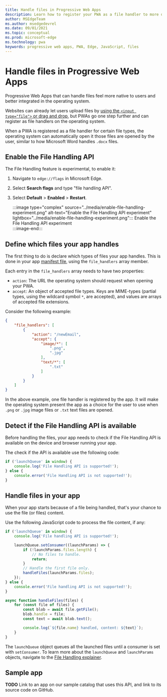 ```yaml
---
title: Handle files in Progressive Web Apps
description: Learn how to register your PWA as a file handler to more deeply integrate it in the operating system.
author: MSEdgeTeam
ms.author: msedgedevrel
ms.date: 09/01/2021
ms.topic: conceptual
ms.prod: microsoft-edge
ms.technology: pwa
keywords: progressive web apps, PWA, Edge, JavaScript, files
---
```

# Handle files in Progressive Web Apps

Progressive Web Apps that can handle files feel more native to users and better integrated in the operating system.  

Websites can already let users upload files by [using the `<input type="file">` or drag and drop][MDNFileUpload], but PWAs go one step further and can register as file handlers on the operating system.  

When a PWA is registered as a file handler for certain file types, the operating system can automatically open it those files are opened by the user, similar to how Microsoft Word handles `.docx` files.  

## Enable the File Handling API  

The File Handling feature is experimental, to enable it:  

1.  Navigate to `edge://flags` in Microsoft Edge.  
1.  Select **Search flags** and type "file handling API".  
1.  Select **Default** > **Enabled** > **Restart**.  

    :::image type="complex" source="../media/enable-file-handling-experiment.png" alt-text="Enable the File Handling API experiment" lightbox="../media/enable-file-handling-experiment.png":::
       Enable the File Handling API experiment  
    :::image-end:::  

## Define which files your app handles  

The first thing to do is declare which types of files your app handles. This is done in your app [manifest file][ManifestFileDoc], using the `file_handlers` array member.

Each entry in the `file_handlers` array needs to have two properties:  

*  `action`: The URL the operating system should request when opening your PWA.
*  `accept`: An object of accepted file types. Keys are MIME-types (partial types, using the wildcard symbol `*`, are accepted), and values are arrays of accepted file extensions.  

Consider the following example:  

```json
{
    "file_handlers": [
        {
            "action": "/newEmail",
            "accept": {
                "image/*": [
                    ".png",
                    ".jpg"
                ],
                "text/*": [
                    ".txt"
                ]
            }
        }
    ]
}
```  

In the above example, one file handler is registered by the app. It will make the operating system present the app as a choice for the user to use when `.png` or `.jpg` image files or `.txt` text files are opened.

## Detect if the File Handling API is available  

Before handling the files, your app needs to check if the File Handling API is available on the device and browser running your app.

The check if the API is available use the following code:  

```javascript
if ('launchQueue' in window) {
    console.log('File Handling API is supported!');
} else {
    console.error('File Handling API is not supported!');
}
```  

## Handle files in your app  

When your app starts because of a file being handled, that's your chance to use the file (or files) content.

Use the following JavaScript code to process the file content, if any:  

```javascript
if ('launchQueue' in window) {
    console.log('File handling API is supported!');

    launchQueue.setConsumer((launchParams) => {
        if (!launchParams.files.length) {
            // No files to handle.
            return;
        }
        // Handle the first file only.
        handleFiles(launchParams.files);
    });
} else {
    console.error('File handling API is not supported!');
}

async function handleFiles(files) {
    for (const file of files) {
        const blob = await file.getFile();
        blob.handle = file;
        const text = await blob.text();

        console.log(`${file.name} handled, content: ${text}`);
    }
}
```  

The `launchQueue` object queues all the launched files until a consumer is set with `setConsumer`. To learn more about the `launchQueue` and `launchParams` objects, navigate to the [File Handling explainer][WICGFileHandlingExplainer].  

## Sample app  

**TODO** Link to an app on our sample catalog that uses this API, and link to its source code on GitHub.

<!-- links -->  

[MDNFileUpload]: https://developer.mozilla.org/en-US/docs/Web/API/File/Using_files_from_web_applications
[ManifestFileDoc]: ../webappmanifests.md "Use the Web App Manifest to integrate your Progressive Web App into the Operating System | Microsoft Docs"  
[WICGFileHandlingExplainer]: https://github.com/WICG/file-handling/blob/main/explainer.md#launch "WICG File Handling explainer | GitHub"
